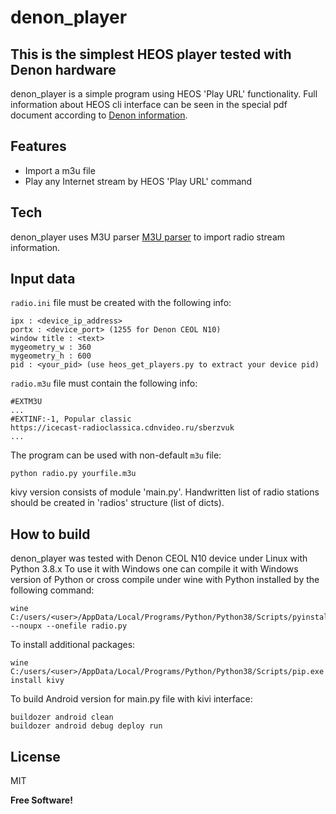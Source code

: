 # denon_player
## This is the simplest HEOS player tested with Denon hardware

denon_player is a simple program using HEOS 'Play URL' functionality. Full information about HEOS cli interface can be seen in the special pdf document according to [Denon information](https://support.denon.com/app/answers/detail/a_id/6953).


## Features

- Import a m3u file
- Play any Internet stream by HEOS 'Play URL' command 


## Tech

denon_player uses M3U parser [M3U parser](https://github.com/dvndrsn/M3uParser) to import radio stream information.
## Input data
`radio.ini` file must be created with the following info:
```
ipx : <device_ip_address>
portx : <device_port> (1255 for Denon CEOL N10)
window title : <text>
mygeometry_w : 360
mygeometry_h : 600
pid : <your_pid> (use heos_get_players.py to extract your device pid)
```

`radio.m3u` file must contain the following info:
```
#EXTM3U
...
#EXTINF:-1, Popular classic
https://icecast-radioclassica.cdnvideo.ru/sberzvuk
...
```
The program can be used with non-default `m3u` file:
```
python radio.py yourfile.m3u
```
kivy version consists of module 'main.py'. Handwritten list of radio stations should be created in 'radios' structure (list of dicts).

## How to build

denon_player was tested with Denon CEOL N10 device under Linux with Python 3.8.x
To use it with Windows one can compile it with Windows version of Python or cross compile under wine with Python installed 
by the following command:

```
wine C:/users/<user>/AppData/Local/Programs/Python/Python38/Scripts/pyinstaller.exe --noupx --onefile radio.py
```
To install additional packages:

```
wine C:/users/<user>/AppData/Local/Programs/Python/Python38/Scripts/pip.exe install kivy
```
To build Android version for main.py file with kivi interface:
```
buildozer android clean
buildozer android debug deploy run
```

## License

MIT

**Free Software!**
